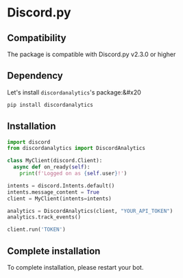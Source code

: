 # Discord.py

## Compatibility

The package is compatible with Discord.py v2.3.0 or higher

## Dependency

Let's install `discordanalytics`'s package:&#x20

```sh
pip install discordanalytics
```

## Installation

```python
import discord
from discordanalytics import DiscordAnalytics

class MyClient(discord.Client):
  async def on_ready(self):
    print(f'Logged on as {self.user}!')

intents = discord.Intents.default()
intents.message_content = True
client = MyClient(intents=intents)

analytics = DiscordAnalytics(client, "YOUR_API_TOKEN")
analytics.track_events()

client.run('TOKEN')
```

## Complete installation

To complete installation, please restart your bot.
